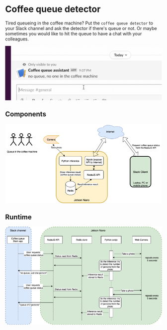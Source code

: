 # Coffee queue detector
Tired queueing in the coffee machine? Put the `coffee queue detector` to your Slack channel and ask the detector if there's queue or not. Or maybe sometimes you would like to hit the queue to have a chat with your colleagues.

![coffee queue detector architecture](./docs/slack-ui-2.png)



## Components
![coffee queue detector architecture](./docs/coffee-queue-detector-architecture.png)


## Runtime
![coffee queue detector runtime](./docs/queue_detector_steps_2.png)
